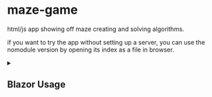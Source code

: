 # maze-game
html/js app showing off maze creating and solving algorithms.


if you want to try the app without setting up a server, you can use the nomodule version by opening its index as a file in browser.

<details>
<summary><h2>Blazor Usage</h2></summary>
  <h4>Add Submodule</h4>
Navigate to the project's folder where you would like to use <i>maze-game-blazor</i> and open a terminal
<ul>
  <li><code>git submodule add https://github.com/mjliepke/maze-game-blazor.git</code></li>
  <li><code>git submodule init</code></li>
</ul>
    <h4>Usage</h4>
<p>Now, copy <strong>maze-game-razor/razor-maze/maze.js</strong> to your <strong>wwwroot/js</strong> folder</p>
<p>Finally, in your <i>_Host.razor</i> file in the <code>body</code> add the following line:</p>
<code><script src="js/maze.js"></script></code>
<p>Now, you are ready to refer to your <code>Maze.razor</code> component in your Blazor project</p>
</details>
